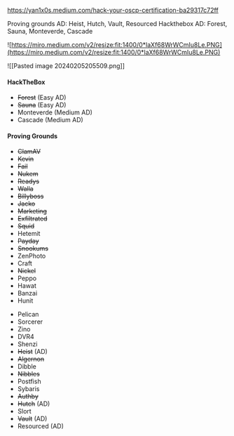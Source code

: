 https://yan1x0s.medium.com/hack-your-oscp-certification-ba29317c72ff

Proving grounds AD: Heist, Hutch, Vault, Resourced
Hackthebox AD: Forest, Sauna, Monteverde, Cascade

![https://miro.medium.com/v2/resize:fit:1400/0*laXf68WrWCmIu8Le.PNG](https://miro.medium.com/v2/resize:fit:1400/0*laXf68WrWCmIu8Le.PNG)

![[Pasted image 20240205205509.png]]

#### HackTheBox
* ~~Forest~~ (Easy AD)
* ~~Sauna~~ (Easy AD)
* Monteverde (Medium AD)
* Cascade (Medium AD)
#### Proving Grounds
- ~~ClamAV~~
- ~~Kevin~~
- ~~Fail~~
- ~~Nukem~~
- ~~Readys~~
- ~~Walla~~
- ~~Billyboss~~
- ~~Jacko~~
- ~~Marketing~~
- ~~Exfiltrated~~
- ~~Squid~~
- Hetemit
- ~~Payday~~
- ~~Snookums~~
- ZenPhoto
- Craft
- ~~Nickel~~
- Peppo
- Hawat
- Banzai
- Hunit
* Pelican
* Sorcerer
* Zino
* DVR4
* Shenzi
* ~~Heist~~ (AD)
* ~~Algernon~~
* Dibble
* ~~Nibbles~~
* Postfish
* Sybaris
* ~~Authby~~
* ~~Hutch~~ (AD)
* Slort
* ~~Vault~~ (AD)
* Resourced (AD)